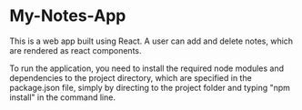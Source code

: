 # My-Notes-App
This is a web app built using React. A user can add and delete notes, which are rendered as react components.

To run the application, you need to install the required node modules and dependencies to the project directory, which are specified in the package.json file, simply by directing to the project folder and typing "npm install" in the command line.
